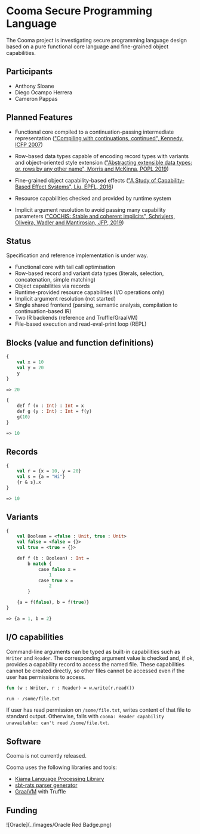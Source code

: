# Cooma Secure Programming Language

The Cooma project is investigating secure programming language design based on a pure functional core language and fine-grained object capabilities.

## Participants

* Anthony Sloane
* Diego Ocampo Herrera
* Cameron Pappas

## Planned Features

* Functional core compiled to a continuation-passing intermediate representation (["Compiling with continuations, continued", Kennedy, ICFP 2007](https://doi.org/10.1145/1291151.1291179))

* Row-based data types capable of encoding record types with variants and object-oriented style extension (["Abstracting extensible data types: or, rows by any other name", Morris and McKinna, POPL 2019](https://doi.org/10.1145/3290325))

* Fine-grained object capability-based effects (["A Study of Capability-Based Effect Systems", Liu, EPFL, 2016](https://github.com/liufengyun/stoic))

* Resource capabilities checked and provided by runtime system

* Implicit argument resolution to avoid passing many capability parameters (["COCHIS: Stable and coherent implicits", Schrivjers, Oliveira, Wadler and Mantirosian, JFP, 2019](http://dx.doi.org/10.1017/s0956796818000242))

## Status

Specification and reference implementation is under way.

* Functional core with tail call optimisation
* Row-based record and variant data types (literals, selection, concatenation, simple matching)
* Object capabilities via records
* Runtime-provided resource capabilities (I/O operations only)
* Implicit argument resolution (not started)
* Single shared frontend (parsing, semantic analysis, compilation to continuation-based IR)
* Two IR backends (reference and Truffle/GraalVM)
* File-based execution and read-eval-print loop (REPL)

## Blocks (value and function definitions)

```ml
{
    val x = 10
    val y = 20
    y
}

=> 20
```

```ml
{
    def f (x : Int) : Int = x
    def g (y : Int) : Int = f(y)
    g(10)
}

=> 10
```

## Records

```ml
{
    val r = {x = 10, y = 20}
    val s = {a = "Hi"}
    {r & s}.x
}

=> 10
```

## Variants

```ml
{
    val Boolean = <false : Unit, true : Unit>
    val false = <false = {}>
    val true = <true = {}>

    def f (b : Boolean) : Int =
        b match {
            case false x =
                1
            case true x =
                2
        }

    {a = f(false), b = f(true)}
}

=> {a = 1, b = 2}
```

## I/O capabilities

Command-line arguments can be typed as built-in capabilities such as `Writer` and `Reader`.
The corresponding argument value is checked and, if ok, provides a capability record to access the named file.
These capabilities cannot be created directly, so other files cannot be accessed even if the user has permissions to access.

```ml
fun (w : Writer, r : Reader) = w.write(r.read())

run - /some/file.txt
```

If user has read permission on `/some/file.txt`, writes content of that file to standard output.
Otherwise, fails with `cooma: Reader capability unavailable: can't read /some/file.txt`.

## Software

Cooma is not currently released.

Cooma uses the following libraries and tools:

* [Kiama Language Processing Library](projects/kiama)
* [sbt-rats parser generator](projects/sbtrats)
* [GraalVM](https://www.graalvm.org/) with Truffle

## Funding

![Oracle](../images/Oracle Red Badge.png)
